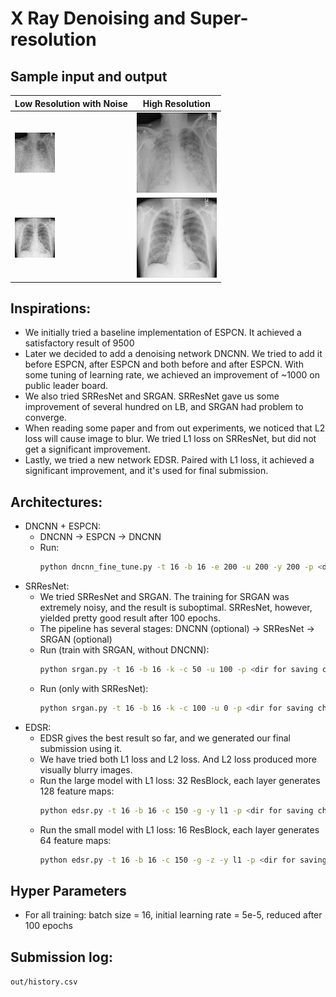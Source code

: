 # X Ray Denoising and Super-resolution

## Sample input and output
|Low Resolution with Noise|High Resolution|
|-------------------------|---------------|
|![low_res1](data/sample/train_04000.png)|![high_res1](data/sample/train_04000_target.png)|
|![low_res2](data/sample/train_04003.png)|![high_res2](data/sample/train_04003_target.png)|

## Inspirations:
* We initially tried a baseline implementation of ESPCN. It achieved a satisfactory result of 9500
* Later we decided to add a denoising network DNCNN. We tried to add it before ESPCN, after ESPCN and both before and after ESPCN. With some tuning of learning rate, we achieved an improvement of ~1000 on public leader board.
* We also tried SRResNet and SRGAN. SRResNet gave us some improvement of several hundred on LB, and SRGAN had problem to converge. 
* When reading some paper and from out experiments, we noticed that L2 loss will cause image to blur. We tried L1 loss on SRResNet, but did not get a significant improvement. 
* Lastly, we tried a new network EDSR. Paired with L1 loss, it achieved a significant improvement, and it's used for final submission.

## Architectures:
* DNCNN + ESPCN:
  * DNCNN -> ESPCN -> DNCNN
  * Run: 
    ```bash
    python dncnn_fine_tune.py -t 16 -b 16 -e 200 -u 200 -y 200 -p <dir for saving checkpoints> -g -i <dir for lr images> -l <dir for hr images> -w <dir for test split> -o <dir for generating processed test split>
    ```
* SRResNet:
  * We tried SRResNet and SRGAN. The training for SRGAN was extremely noisy, and the result is suboptimal. SRResNet, however, yielded pretty good result after 100 epochs.
  * The pipeline has several stages: DNCNN (optional) -> SRResNet -> SRGAN (optional)
  * Run (train with SRGAN, without DNCNN): 
    ```bash
    python srgan.py -t 16 -b 16 -k -c 50 -u 100 -p <dir for saving checkpoints> -g -i <dir for lr images> -l <dir for hr images> -w <dir for test split> -o <dir for generating processed test split>
    ```
  * Run (only with SRResNet): 
    ```bash
    python srgan.py -t 16 -b 16 -k -c 100 -u 0 -p <dir for saving checkpoints> -g -i <dir for lr images> -l <dir for hr images> -w <dir for test split> -o <dir for generating processed test split>
    ```
* EDSR:
  * EDSR gives the best result so far, and we generated our final submission using it.
  * We have tried both L1 loss and L2 loss. And L2 loss produced more visually blurry images.
  * Run the large model with L1 loss: 32 ResBlock, each layer generates 128 feature maps:
    ```bash
    python edsr.py -t 16 -b 16 -c 150 -g -y l1 -p <dir for saving checkpoints> -i <dir for lr images> -l <dir for hr images> -w <dir for test split> -o <dir for generating processed test split>
    ```
  * Run the small model with L1 loss: 16 ResBlock, each layer generates 64 feature maps:
    ```bash
    python edsr.py -t 16 -b 16 -c 150 -g -z -y l1 -p <dir for saving checkpoints> -i <dir for lr images> -l <dir for hr images> -w <dir for test split> -o <dir for generating processed test split>
    ```

## Hyper Parameters
* For all training: batch size = 16, initial learning rate = 5e-5, reduced after 100 epochs

## Submission log:
`out/history.csv`
